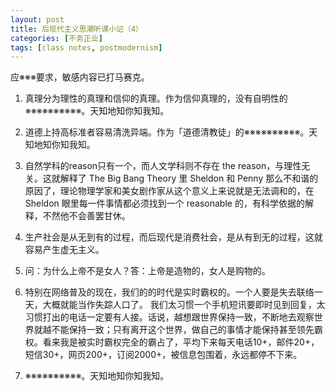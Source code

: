 ```yaml
---
layout: post
title: 后现代主义思潮听课小记（4）
categories: [不务正业]
tags: [class notes, postmodernism]
---
```


应※※※要求，敏感内容已打马赛克。

1. 真理分为理性的真理和信仰的真理。作为信仰真理的，没有自明性的※※※※※※※※※※。天知地知你知我知。

2. 道德上持高标准者容易清洗异端。作为「道德清教徒」的※※※※※※※※※※。天知地知你知我知。

3. 自然学科的reason只有一个，而人文学科则不存在 the reason，与理性无关。这就解释了 The Big Bang Theory 里 Sheldon 和 Penny 那么不和谐的原因了，理论物理学家和美女剧作家从这个意义上来说就是无法调和的，在 Sheldon 眼里每一件事情都必须找到一个 reasonable 的，有科学依据的解释，不然他不会善罢甘休。

4. 生产社会是从无到有的过程，而后现代是消费社会，是从有到无的过程，这就容易产生虚无主义。

5. 问：为什么上帝不是女人？答：上帝是造物的，女人是购物的。

6. 特别在网络普及的现在，我们的的时代是实时霸权的。一个人要是失去联络一天，大概就能当作失踪人口了。 我们太习惯一个手机短讯要即时见到回复，太习惯打出的电话一定要有人接。话说，越想跟世界保持一致，不断地去观察世界就越不能保持一致；只有离开这个世界，做自己的事情才能保持甚至领先霸权。看来我是被实时霸权完全的霸占了，平均下来每天电话10+，邮件20+，短信30+，网页200+，订阅2000+，被信息包围着，永远都停不下来。

7. ※※※※※※※※※※。天知地知你知我知。
